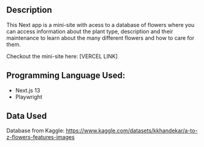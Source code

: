 ## Description
This Next app is a mini-site with acess to a database of flowers where you can access information about the plant type, description and their maintenance to learn about the many different flowers and how to care for them.

Checkout the mini-site here: [VERCEL LINK]

## Programming Language Used:
- Next.js 13
- Playwright

## Data Used
Database from Kaggle: https://www.kaggle.com/datasets/kkhandekar/a-to-z-flowers-features-images 
